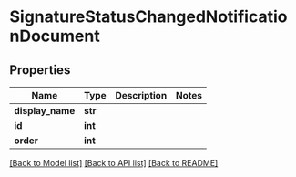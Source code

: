 # SignatureStatusChangedNotificationDocument

## Properties
Name | Type | Description | Notes
------------ | ------------- | ------------- | -------------
**display_name** | **str** |  | 
**id** | **int** |  | 
**order** | **int** |  | 

[[Back to Model list]](../README.md#documentation-for-models) [[Back to API list]](../README.md#documentation-for-api-endpoints) [[Back to README]](../README.md)


